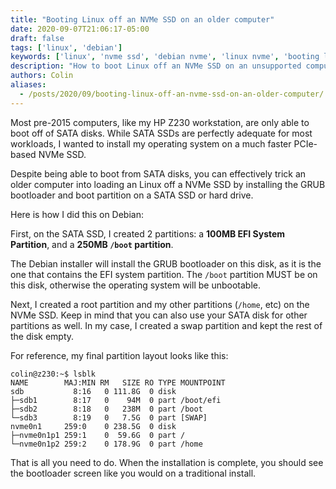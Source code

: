 ```yaml
---
title: "Booting Linux off an NVMe SSD on an older computer"
date: 2020-09-07T21:06:17-05:00
draft: false
tags: ['linux', 'debian']
keywords: ['linux', 'nvme ssd', 'debian nvme', 'linux nvme', 'booting linux off nvme']
description: "How to boot Linux off an NVMe SSD on an unsupported computer."
authors: Colin
aliases:
  - /posts/2020/09/booting-linux-off-an-nvme-ssd-on-an-older-computer/
---
```


Most pre-2015 computers, like my HP Z230 workstation, are only able to boot off of SATA disks. While SATA SSDs are perfectly adequate for most workloads, I wanted to install my operating system on a much faster PCIe-based NVMe SSD.

Despite being able to boot from SATA disks, you can effectively trick an older computer into loading an Linux off a NVMe SSD by installing the GRUB bootloader and boot partition on a SATA SSD or hard drive.

<!--more-->

Here is how I did this on Debian:

First, on the SATA SSD, I created 2 partitions: a **100MB EFI System Partition**, and a **250MB `/boot` partition**.

The Debian installer will install the GRUB bootloader on this disk, as it is the one that contains the EFI system partition. The `/boot` partition MUST be on this disk, otherwise the operating system will be unbootable.

Next, I created a root partition and my other partitions (`/home`, etc) on the NVMe SSD. Keep in mind that you can also use your SATA disk for other partitions as well. In my case, I created a swap partition and kept the rest of the disk empty.

For reference, my final partition layout looks like this:

    colin@z230:~$ lsblk
    NAME        MAJ:MIN RM   SIZE RO TYPE MOUNTPOINT
    sdb           8:16   0 111.8G  0 disk
    ├─sdb1        8:17   0    94M  0 part /boot/efi
    ├─sdb2        8:18   0   238M  0 part /boot
    └─sdb3        8:19   0   7.5G  0 part [SWAP]
    nvme0n1     259:0    0 238.5G  0 disk
    ├─nvme0n1p1 259:1    0  59.6G  0 part /
    └─nvme0n1p2 259:2    0 178.9G  0 part /home

That is all you need to do. When the installation is complete, you should see the bootloader screen like you would on a traditional install. 